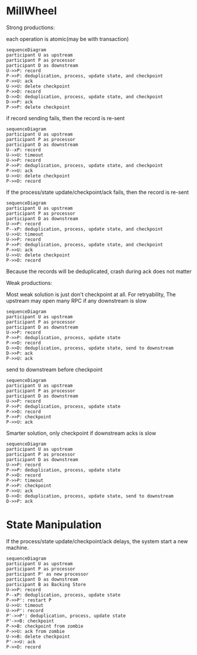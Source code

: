 # MillWheel
Strong productions: 

each operation is atomic(may be with transaction)
```mermaid
sequenceDiagram
participant U as upstream
participant P as processor
participant D as downstream
U->>P: record
P->>P: deduplication, process, update state, and checkpoint
P->>U: ack
U->>U: delete checkpoint
P->>D: record
D->>D: deduplication, process, update state, and checkpoint
D->>P: ack
P->>P: delete checkpoint
```
if record sending fails, then the record is re-sent
```mermaid
sequenceDiagram
participant U as upstream
participant P as processor
participant D as downstream
U--xP: record
U->>U: timeout
U->>P: record
P->>P: deduplication, process, update state, and checkpoint
P->>U: ack
U->>U: delete checkpoint
P->>D: record
```
If the process/state update/checkpoint/ack fails, then the record is re-sent
```mermaid
sequenceDiagram
participant U as upstream
participant P as processor
participant D as downstream
U->>P: record
P--xP: deduplication, process, update state, and checkpoint
U->>U: timeout
U->>P: record
P->>P: deduplication, process, update state, and checkpoint
P->>U: ack
U->>U: delete checkpoint
P->>D: record
```
Because the records will be deduplicated, crash during ack does not matter


Weak productions:

Most weak solution is just don't checkpoint at all. For retryability, The upstream may open many RPC if any downstream is slow
```mermaid
sequenceDiagram
participant U as upstream
participant P as processor
participant D as downstream
U->>P: record
P->>P: deduplication, process, update state
P->>D: record
D->>D: deduplication, process, update state, send to downstream
D->>P: ack
P->>U: ack

```

send to downstream before checkpoint
```mermaid
sequenceDiagram
participant U as upstream
participant P as processor
participant D as downstream
U->>P: record
P->>P: deduplication, process, update state
P->>D: record
P->>P: checkpoint
P->>U: ack
```
Smarter solution, only checkpoint if downstream acks is slow
```mermaid
sequenceDiagram
participant U as upstream
participant P as processor
participant D as downstream
U->>P: record
P->>P: deduplication, process, update state
P->>D: record
P->>P: timeout
P->>P: checkpoint
P->>U: ack
D->>D: deduplication, process, update state, send to downstream
D->>P: ack
```

# State Manipulation
If the process/state update/checkpoint/ack delays, the system start a new machine.
```mermaid
sequenceDiagram
participant U as upstream
participant P as processor
participant P' as new processor
participant D as downstream
participant B as Backing Store
U->>P: record
P--xP: deduplication, process, update state
P->>P': restart P
U->>U: timeout
U->>P': record
P'->>P': deduplication, process, update state
P'->>B: checkpoint
P->>B: checkpoint from zombie
P->>U: ack from zombie
U->>B: delete checkpoint
P'->>U: ack
P->>D: record
```
